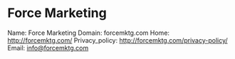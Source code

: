 
# Force Marketing

Name: Force Marketing
Domain: forcemktg.com
Home: http://forcemktg.com/
Privacy_policy: http://forcemktg.com/privacy-policy/
Email: info@forcemktg.com
